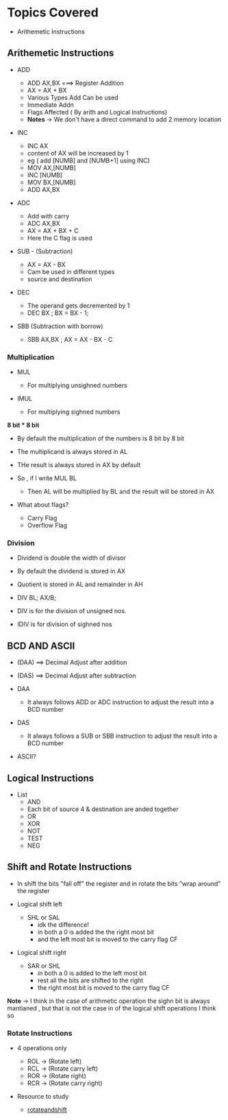 # Topics Covered
- Arithemetic Instructions


## Arithemetic Instructions

- ADD
  - ADD AX,BX ===> Register Addition 
  - AX = AX + BX
  - Various Types Add Can be used
  - Immediate Addn
  - Flags Affected ( By arith and Logical Instructions)
  - **Notes** -> We don't have a direct command to add 2 memory location

- INC
  - INC AX
  - content of AX will be increased by 1
  - eg ( add [NUMB] and [NUMB+1] using INC)
  - MOV AX,[NUMB]
  - INC [NUMB]
  - MOV BX,[NUMB]
  - ADD AX,BX

- ADC
  - Add with carry
  - ADC AX,BX
  - AX = AX + BX + C
  - Here the C flag is used

- SUB - (Subtraction)
  - AX = AX - BX
  - Cam be used in different types
  - source and destination

- DEC
  - The operand gets decremented by 1
  - DEC BX ; BX = BX - 1;

- SBB (Subtraction with borrow)
  - SBB AX,BX ; AX = AX - BX - C

### Multiplication

- MUL
  - For multiplying unsighned numbers

- IMUL
  - For multiplying sighned numbers

**8 bit * 8 bit**
- By default the multiplication of the numbers is 8 bit by 8 bit
- The multiplicand is always stored in AL
- THe result is always stored in AX by default

- So , if I write MUL BL
  - Then AL will be multiplied by BL and the result will be stored in AX

- What about flags?
  - Carry Flag
  - Overflow Flag

### Division

- Dividend is double the width of divisor
- By default the dividend is stored in AX
- Quotient is stored in AL and remainder in AH

- DIV BL; AX/B;
- DIV is for the division of unsigned nos.
- IDIV is for division of sighned nos

## BCD AND ASCII

- (DAA) ==> Decimal Adjust after addition
- (DAS) ==> Decimal Adjust after subtraction

- DAA
  - It always follows ADD or ADC instruction to adjust the result into a BCD number
- DAS
  - It always follows a SUB or SBB instruction to adjust the result into a BCD number

- ASCII?


## Logical Instructions

- List
  -  AND
    - Each bit of source 4 & destination are anded together
  -  OR
  -  XOR
  -  NOT
  -  TEST
  -  NEG


## Shift and Rotate Instructions

- In shift the bits "fall off" the register and in rotate the bits "wrap around" the register
- Logical shift left 
  - SHL or SAL
    - idk the difference!
    - in both a 0 is added the the right most bit
    - and the left most bit is moved to the carry flag CF

- Logical shift right
  - SAR or SHL
    - in both a 0 is added to the left most bit
    - rest all the bits are shifted to the right
    - the right most bit is moved to the carry flag CF

**Note** -> I think in the case of arithmetic operation the sighn bit is always mantianed , but that is not the case in of the logical shift operations I think so

### Rotate Instructions
- 4 operations only
  - ROL -> (Rotate left)
  - RCL -> (Rotate carry left)
  - ROR -> (Rotate right)
  - RCR -> (Rotate carry right)

- Resource to study
  - [rotateandshift](https://www.includehelp.com/embedded-system/shift-and-rotate-instructions-in-8086-microprocessor.aspx)
